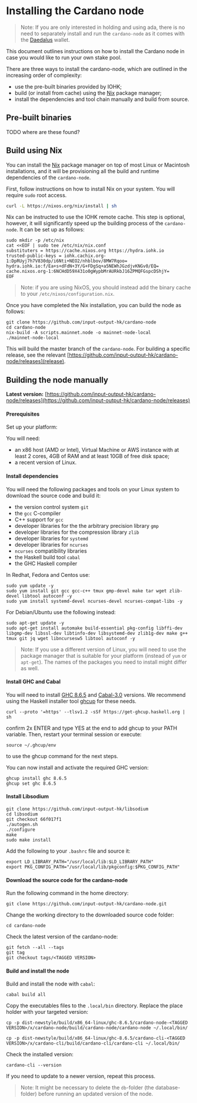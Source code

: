 # Installing the Cardano node

> Note: If you are only interested in holding and using ada, there is no need to separately install and run the `cardano-node` as it comes with the [Daedalus](https://daedaluswallet.io/) wallet.

This document outlines instructions on how to install the Cardano node in case you would like to run your own stake pool. 

There are three ways to install the cardano-node, which are outlined in the increasing order of complexity:

- use the pre-built binaries provided by IOHK;
- build (or install from cache) using the [Nix][nix] package manager;
- install the dependencies and tool chain manually and build from source.

## Pre-built binaries

TODO where are these found?

## Build using Nix

You can install the [Nix][nix] package manager on top of most Linux or Macintosh installations, and it will be provisioning all the build and runtime dependencies of the `cardano-node`.

First, follow instructions on how to install Nix on your system. You will require `sudo` root access.

```bash
curl -L https://nixos.org/nix/install | sh
```

Nix can be instructed to use the IOHK remote cache. This step is optional, however, it will significantly speed up the building process of the `cardano-node`. It can be set up as follows:

```
sudo mkdir -p /etc/nix
cat <<EOF | sudo tee /etc/nix/nix.conf
substituters = https://cache.nixos.org https://hydra.iohk.io
trusted-public-keys = iohk.cachix.org-1:DpRUyj7h7V830dp/i6Nti+NEO2/nhblbov/8MW7Rqoo= hydra.iohk.io:f/Ea+s+dFdN+3Y/G+FDgSq+a5NEWhJGzdjvKNGv0/EQ= cache.nixos.org-1:6NCHdD59X431o0gWypbMrAURkbJ16ZPMQFGspcDShjY=
EOF
```

> Note: if you are using NixOS, you should instead add the binary cache to your `/etc/nixos/configuration.nix`.

Once you have completed the Nix installation, you can build the node as follows:

```
git clone https://github.com/input-output-hk/cardano-node
cd cardano-node
nix-build -A scripts.mainnet.node -o mainnet-node-local
./mainnet-node-local
```

This will build the master branch of the `cardano-node`. For building a specific release, see the relevant [https://github.com/input-output-hk/cardano-node/releases](release).

## Building the node manually

**Latest version:** [https://github.com/input-output-hk/cardano-node/releases](https://github.com/input-output-hk/cardano-node/releases)

#### Prerequisites

Set up your platform:

You will need:

* an x86 host \(AMD or Intel\), Virtual Machine or AWS instance with at least 2 cores, 4GB of RAM and at least 10GB of free disk space;
* a recent version of Linux.

#### Install dependencies

You will need the following packages and tools on your Linux system to download the source code and build it:

* the version control system `git`
* the `gcc` C-compiler
* C++ support for `gcc`
* developer libraries for the the arbitrary precision library `gmp`
* developer libraries for the compression library `zlib`
* developer libraries for `systemd`
* developer libraries for `ncurses`
* `ncurses` compatibility libraries
* the Haskell build tool `cabal`
* the GHC Haskell compiler

In Redhat, Fedora and Centos use:

    sudo yum update -y
    sudo yum install git gcc gcc-c++ tmux gmp-devel make tar wget zlib-devel libtool autoconf -y
    sudo yum install systemd-devel ncurses-devel ncurses-compat-libs -y

For Debian/Ubuntu use the following instead:

    sudo apt-get update -y
    sudo apt-get install automake build-essential pkg-config libffi-dev libgmp-dev libssl-dev libtinfo-dev libsystemd-dev zlib1g-dev make g++ tmux git jq wget libncursesw5 libtool autoconf -y

> Note: If you use a different version of Linux, you will need to use the package manager that is suitable for your platform (instead of `yum` or `apt-get`). The names of the packages you need to install might differ as well. 

#### Install GHC and Cabal

You will need to install [GHC 8.6.5][ghc865] and [Cabal-3.0][cabal30] versions. We recommend using the Haskell installer tool [ghcup][ghcup] for these needs. 

```
curl --proto '=https' --tlsv1.2 -sSf https://get-ghcup.haskell.org | sh
```
confirm 2x ENTER and type YES at the end to add ghcup to your PATH variable.
Then, restart your terminal session or execute:

```
source ~/.ghcup/env
```
to use the ghcup command for the next steps. 

You can now install and activate the required GHC version:
```
ghcup install ghc 8.6.5
ghcup set ghc 8.6.5
```

#### Install Libsodium

    git clone https://github.com/input-output-hk/libsodium
    cd libsodium
    git checkout 66f017f1
    ./autogen.sh
    ./configure
    make
    sudo make install

Add the following to your `.bashrc` file and source it:

    export LD_LIBRARY_PATH="/usr/local/lib:$LD_LIBRARY_PATH"
    export PKG_CONFIG_PATH="/usr/local/lib/pkgconfig:$PKG_CONFIG_PATH"

#### Download the source code for the cardano-node

Run the following command in the home directory:

    git clone https://github.com/input-output-hk/cardano-node.git

Change the working directory to the downloaded source code folder:

    cd cardano-node

Check the latest version of the cardano-node:

    git fetch --all --tags
    git tag
    git checkout tags/<TAGGED VERSION>

#### Build and install the node

Build and install the node with `cabal`:

    cabal build all

Copy the executables files to the `.local/bin` directory. Replace the place holder <TAGGED VERSION> with your targeted version:

    cp -p dist-newstyle/build/x86_64-linux/ghc-8.6.5/cardano-node-<TAGGED VERSION>/x/cardano-node/build/cardano-node/cardano-node ~/.local/bin/

    cp -p dist-newstyle/build/x86_64-linux/ghc-8.6.5/cardano-cli-<TAGGED VERSION>/x/cardano-cli/build/cardano-cli/cardano-cli ~/.local/bin/

Check the installed version:

    cardano-cli --version

If you need to update to a newer version, repeat this process.

> Note: It might be necessary to delete the `db`-folder \(the database-folder\) before running an updated version of the node.


[ghcup]: https://www.haskell.org/ghcup/
[cabal30]: https://www.haskell.org/cabal/download.html
[ghc865]: https://www.haskell.org/ghc/blog/20190423-ghc-8.6.5-released.html
[nix]: https://nixos.org/nix/

